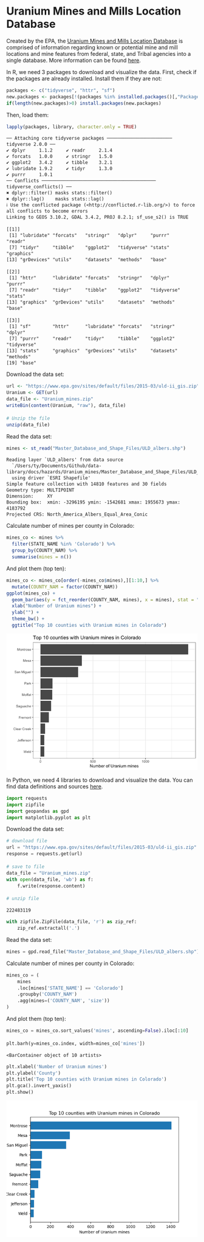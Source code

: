 Uranium Mines and Mills Location Database
================

Created by the EPA, the [Uranium Mines and Mills Location
Database](https://www.epa.gov/radiation/uranium-mines-and-mills-location-database-0)
is comprised of information regarding known or potential mine and mill
locations and mine features from federal, state, and Tribal agencies
into a single database. More information can be found
[here](https://www.epa.gov/sites/default/files/2015-05/documents/402-r-05-009.pdf).

In R, we need 3 packages to download and visualize the data. First,
check if the packages are already installed. Install them if they are
not:

``` r
packages <- c("tidyverse", "httr", "sf") 
new.packages <- packages[!(packages %in% installed.packages()[,"Package"])] 
if(length(new.packages)>0) install.packages(new.packages)
```

Then, load them:

``` r
lapply(packages, library, character.only = TRUE)
```

    ── Attaching core tidyverse packages ──────────────────────── tidyverse 2.0.0 ──
    ✔ dplyr     1.1.2     ✔ readr     2.1.4
    ✔ forcats   1.0.0     ✔ stringr   1.5.0
    ✔ ggplot2   3.4.2     ✔ tibble    3.2.1
    ✔ lubridate 1.9.2     ✔ tidyr     1.3.0
    ✔ purrr     1.0.1     
    ── Conflicts ────────────────────────────────────────── tidyverse_conflicts() ──
    ✖ dplyr::filter() masks stats::filter()
    ✖ dplyr::lag()    masks stats::lag()
    ℹ Use the conflicted package (<http://conflicted.r-lib.org/>) to force all conflicts to become errors
    Linking to GEOS 3.10.2, GDAL 3.4.2, PROJ 8.2.1; sf_use_s2() is TRUE

    [[1]]
     [1] "lubridate" "forcats"   "stringr"   "dplyr"     "purrr"     "readr"    
     [7] "tidyr"     "tibble"    "ggplot2"   "tidyverse" "stats"     "graphics" 
    [13] "grDevices" "utils"     "datasets"  "methods"   "base"     

    [[2]]
     [1] "httr"      "lubridate" "forcats"   "stringr"   "dplyr"     "purrr"    
     [7] "readr"     "tidyr"     "tibble"    "ggplot2"   "tidyverse" "stats"    
    [13] "graphics"  "grDevices" "utils"     "datasets"  "methods"   "base"     

    [[3]]
     [1] "sf"        "httr"      "lubridate" "forcats"   "stringr"   "dplyr"    
     [7] "purrr"     "readr"     "tidyr"     "tibble"    "ggplot2"   "tidyverse"
    [13] "stats"     "graphics"  "grDevices" "utils"     "datasets"  "methods"  
    [19] "base"     

Download the data set:

``` r
url <- "https://www.epa.gov/sites/default/files/2015-03/uld-ii_gis.zip" 
Uranium <- GET(url)
data_file <- "Uranium_mines.zip"
writeBin(content(Uranium, "raw"), data_file)

# Unzip the file 
unzip(data_file)
```

Read the data set:

``` r
mines <- st_read("Master_Database_and_Shape_Files/ULD_albers.shp")
```

    Reading layer `ULD_albers' from data source 
      `/Users/ty/Documents/Github/data-library/docs/hazards/Uranium_mines/Master_Database_and_Shape_Files/ULD_albers.shp' 
      using driver `ESRI Shapefile'
    Simple feature collection with 14810 features and 30 fields
    Geometry type: MULTIPOINT
    Dimension:     XY
    Bounding box:  xmin: -3296195 ymin: -1542681 xmax: 1955673 ymax: 4183792
    Projected CRS: North_America_Albers_Equal_Area_Conic

Calculate number of mines per county in Colorado:

``` r
mines_co <- mines %>% 
  filter(STATE_NAME %in% 'Colorado') %>% 
  group_by(COUNTY_NAM) %>% 
  summarise(mines = n())
```

And plot them (top ten):

``` r
mines_co <- mines_co[order(-mines_co$mines),][1:10,] %>% 
  mutate(COUNTY_NAM = factor(COUNTY_NAM))
ggplot(mines_co) +
  geom_bar(aes(y = fct_reorder(COUNTY_NAM, mines), x = mines), stat = "identity") +
  xlab("Number of Uranium mines") +
  ylab("") +
  theme_bw() +
  ggtitle("Top 10 counties with Uranium mines in Colorado")
```

![](Uranium_mines_files/figure-gfm/unnamed-chunk-6-1.png)

In Python, we need 4 libraries to download and visualize the data. You
can find data definitions and sources
[here](https://www.epa.gov/sites/default/files/2015-05/documents/402-r-05-009.pdf).

``` python
import requests
import zipfile
import geopandas as gpd
import matplotlib.pyplot as plt
```

Download the data set:

``` python
# download file
url = "https://www.epa.gov/sites/default/files/2015-03/uld-ii_gis.zip"
response = requests.get(url)

# save to file
data_file = "Uranium_mines.zip"
with open(data_file, 'wb') as f:
    f.write(response.content)

# unzip file
```

    222483119

``` python
with zipfile.ZipFile(data_file, 'r') as zip_ref:
    zip_ref.extractall('.')
```

Read the data set:

``` python
mines = gpd.read_file("Master_Database_and_Shape_Files/ULD_albers.shp")
```

Calculate number of mines per county in Colorado:

``` python
mines_co = (
    mines
    .loc[mines['STATE_NAME'] == 'Colorado']
    .groupby('COUNTY_NAM')
    .agg(mines=('COUNTY_NAM', 'size'))
)
```

And plot them (top ten):

``` python
mines_co = mines_co.sort_values('mines', ascending=False).iloc[:10]

plt.barh(y=mines_co.index, width=mines_co['mines'])
```

    <BarContainer object of 10 artists>

``` python
plt.xlabel('Number of Uranium mines')
plt.ylabel('County')
plt.title('Top 10 counties with Uranium mines in Colorado')
plt.gca().invert_yaxis()
plt.show()
```
![](Uranium_mines_files/figure-gfm/unnamed-chunk-11-1.png)

